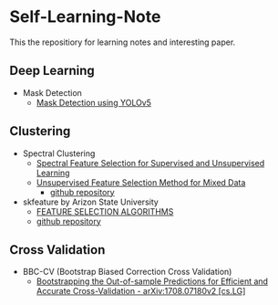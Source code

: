 # Self-Learning-Note

This the repositiory for learning notes and interesting paper.

## Deep Learning

+ Mask Detection
  + [Mask Detection using YOLOv5](https://towardsdatascience.com/mask-detection-using-yolov5-ae40979227a6)

## Clustering

+ Spectral Clustering
  + [Spectral Feature Selection for Supervised and Unsupervised Learning](https://www.public.asu.edu/~huanliu/papers/icml07.pdf)
  + [Unsupervised Feature Selection Method for Mixed Data](https://ccc.inaoep.mx/archivos/CCC-19-005.pdf)
    + [github repository](https://github.com/vineetpmoorty/mixed-sfs)
+ skfeature by Arizon State University
  + [FEATURE SELECTION ALGORITHMS](https://jundongl.github.io/scikit-feature/algorithms.html)
  + [github repository](https://github.com/jundongl/scikit-feature)

## Cross Validation

+ BBC-CV (Bootstrap Biased Correction Cross Validation)
  + [Bootstrapping the Out-of-sample Predictions for Efficient and Accurate Cross-Validation - arXiv:1708.07180v2 [cs.LG]](https://arxiv.org/abs/1708.07180)
  
